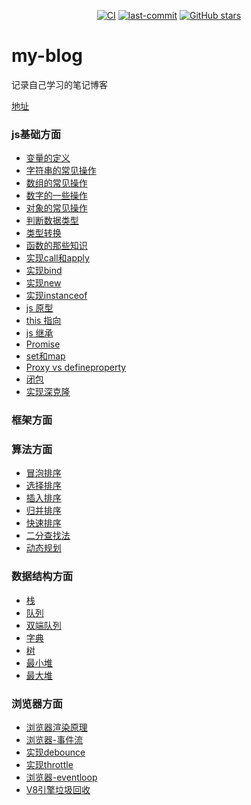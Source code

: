 <p align="center">
  <a href="https://github.com/tian-cai/my-blog/actions?query=workflow%3ACI"><img alt="CI" src="https://img.shields.io/github/workflow/status/tian-cai/my-blog/CI/master?label=CI"></a>
  <a href="https://github.com/tian-cai/my-blog/commits/master"><img src="https://img.shields.io/github/last-commit/tian-cai/my-blog" alt="last-commit"></a>
  <a href="https://github.com/tian-cai/my-blog/stargazers"><img src="https://img.shields.io/github/stars/tian-cai/my-blog" alt="GitHub stars"></a>
</p>

# my-blog
记录自己学习的笔记博客

[地址](https://tian-cai.github.io/my-blog/)


### js基础方面
- [变量的定义](https://tian-cai.github.io/my-blog/basic/variable.html)
- [字符串的常见操作](https://tian-cai.github.io/my-blog/basic/string.html)
- [数组的常见操作](https://tian-cai.github.io/my-blog/basic/array.html)
- [数字的一些操作](https://tian-cai.github.io/my-blog/basic/number.html)
- [对象的常见操作](https://tian-cai.github.io/my-blog/basic/object.html)
- [判断数据类型](https://tian-cai.github.io/my-blog/basic/type.html)
- [类型转换](https://tian-cai.github.io/my-blog/basic/converttype.html)
- [函数的那些知识](https://tian-cai.github.io/my-blog/basic/function.html)
- [实现call和apply](https://tian-cai.github.io/my-blog/basic/mycall.html)
- [实现bind](https://tian-cai.github.io/my-blog/basic/mybind.html)
- [实现new](https://tian-cai.github.io/my-blog/basic/mynew.html)
- [实现instanceof](https://tian-cai.github.io/my-blog/basic/myinstanceof.html)
- [js 原型](https://tian-cai.github.io/my-blog/basic/prototype.html)
- [this 指向](https://tian-cai.github.io/my-blog/basic/this.html)
- [js 继承](https://tian-cai.github.io/my-blog/basic/extends.html)
- [Promise](https://tian-cai.github.io/my-blog/basic/promise.html)
- [set和map](https://tian-cai.github.io/my-blog/basic/set-map.html)
- [Proxy vs defineproperty](https://tian-cai.github.io/my-blog/basic/proxy.html)
- [闭包](https://tian-cai.github.io/my-blog/basic/closure.html)
- [实现深克隆](https://tian-cai.github.io/my-blog/basic/deepclone.html)

### 框架方面
### 算法方面
- [冒泡排序](https://tian-cai.github.io/my-blog/algorithm/bubblesort.html)
- [选择排序](https://tian-cai.github.io/my-blog/algorithm/selectionSort.html)
- [插入排序](https://tian-cai.github.io/my-blog/algorithm/insertSort.html)
- [归并排序](https://tian-cai.github.io/my-blog/algorithm/mergeSort.html)
- [快速排序](https://tian-cai.github.io/my-blog/algorithm/quickSort.html)
- [二分查找法](https://tian-cai.github.io/my-blog/algorithm/binarySearch.html)
- [动态规划](https://tian-cai.github.io/my-blog/algorithm/dp.html)

### 数据结构方面
- [栈](https://tian-cai.github.io/my-blog/constractor/stack.html)
- [队列](https://tian-cai.github.io/my-blog/constractor/queue.html)
- [双端队列](https://tian-cai.github.io/my-blog/constractor/deque.html)
- [字典](https://tian-cai.github.io/my-blog/constractor/dictionary.html)
- [树](https://tian-cai.github.io/my-blog/constractor/tree.html)
- [最小堆](https://tian-cai.github.io/my-blog/constractor/minheap.html)
- [最大堆](https://tian-cai.github.io/my-blog/constractor/maxheap.html)

### 浏览器方面
- [浏览器渲染原理](https://tian-cai.github.io/my-blog/brower/render.html)
- [浏览器-事件流](https://tian-cai.github.io/my-blog/brower/eventstream.html)
- [实现debounce](https://tian-cai.github.io/my-blog/brower/debounce.html)
- [实现throttle](https://tian-cai.github.io/my-blog/brower/throttle.html)
- [浏览器-eventloop](https://tian-cai.github.io/my-blog/brower/eventloop.html)
- [V8引擎垃圾回收](https://tian-cai.github.io/my-blog/brower/collectgarbage.html)
